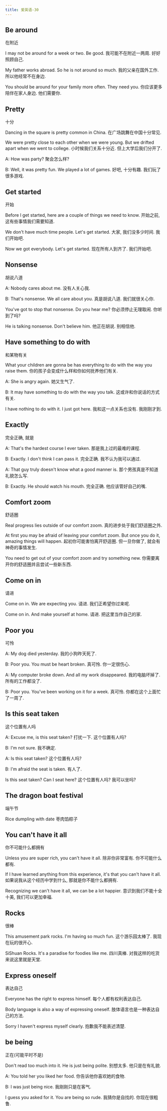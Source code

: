 ```yaml
---
title: 爱英语-30
---
```


## Be around
在附近

I may not be around for a week or two. Be good.
我可能不在附近一两周. 好好照顾自己.

My father works abroad. So he is not around so much.
我的父亲在国外工作. 所以他经常不在身边.

You should be around for your family more often. They need you.
你应该更多陪伴在家人身边. 他们需要你.

## Pretty
十分

Dancing in the square is pretty common in China.
在广场跳舞在中国十分常见.

We were pretty close to each other when we were young. But we drifted apart when we went to college.
小时候我们关系十分近. 但上大学后我们分开了.

A: How was party?
聚会怎么样?

B: Well, it was pretty fun. We played a lot of games.
好吧, 十分有趣. 我们玩了很多游戏.

## Get started
开始

Before I get started, here are a couple of things we need to know.
开始之前, 这有些事情我们需要知道.

We don't have much time people. Let's get started.
大家, 我们没多少时间. 我们开始吧.

Now we got everybody. Let's get started.
现在所有人到齐了. 我们开始吧.

## Nonsense
胡说八道

A: Nobody cares about me.
没有人关心我.

B: That's nonsense. We all care about you.
真是胡说八道. 我们就很关心你.

You've got to stop that nonsense. Do you hear me?
你必须停止无理取闹. 你听到了吗?

He is talking nonsense. Don't believe him.
他正在胡说. 别相信他.

## Have something to do with
和某物有关

What your children are gonna be has everything to do with the way you raise them.
你的孩子会变成什么样和你如何抚养他们有关.

A: She is angry again.
她又生气了.

B: It may have something to do with the way you talk.
这或许和你说话的方式有关.

I have nothing to do with it. I just got here.
我和这一点关系也没有. 我刚刚才到.

## Exactly
完全正确, 就是

A: That's the hardest course I ever taken.
那是我上过的最难的课程.

B: Exactly. I don't think I can pass it.
完全正确. 我不认为我可以通过.

A: That guy truly doesn't know what a good manner is.
那个男孩真是不知道礼貌怎么写.

B: Exactly. He should watch his mouth.
完全正确. 他应该管好自己的嘴.

## Comfort zoom
舒适圈

Real progress lies outside of our comfort zoom.
真的进步处于我们舒适圈之外.

At first you may be afraid of leaving your comfort zoom. But once you do it, amazing things will happen.
起初你可能害怕离开舒适圈. 但一旦你做了, 就会有神奇的事情发生.

You need to get out of your comfort zoom and try something new.
你需要离开你的舒适圈并且尝试一些新东西.

## Come on in
请进

Come on in. We are expecting you.
请进. 我们正希望你过来呢.

Come on in. And make yourself at home.
请进. 把这里当作自己的家.

## Poor you
可怜

A: My dog died yesterday.
我的小狗昨天死了.

B: Poor you. You must be heart broken.
真可怜. 你一定很伤心.

A: My computer broke down. And all my work disappeared.
我的电脑坏掉了. 所有的工作都没了.

B: Poor you. You've been working on it for a week.
真可怜. 你都在这个上面忙了一周了.

## Is this seat taken
这个位置有人吗

A: Excuse me, is this seat taken?
打扰一下. 这个位置有人吗?

B: I'm not sure.
我不确定.

A: Is this seat taken?
这个位置有人吗?

B: I'm afraid the seat is taken.
有人了.

Is this seat taken? Can I seat here?
这个位置有人吗? 我可以坐吗?

## The dragon boat festival
端午节

Rice dumpling with date
枣肉馅粽子

## You can't have it all
你不可能什么都拥有

Unless you are super rich, you can't have it all.
除非你非常富有. 你不可能什么都有.

If I have learned anything from this experience, it's that you can't have it all.
如果说我从这个经历中学到什么, 那就是你不能什么都拥有.

Recognizing we can't have it all, we can be a lot happier.
意识到我们不能十全十美, 我们可以更加幸福.

## Rocks
很棒

This amusement park rocks. I'm having so much fun.
这个游乐园太棒了. 我现在玩的很开心.

SiShuan Rocks. It's a paradise for foodies like me.
四川真棒. 对我这样的吃货来说这里就是天堂.

## Express oneself
表达自己

Everyone has the right to express himself.
每个人都有权利表达自己.

Body language is also a way of expressing oneself.
肢体语言也是一种表达自己的方法.

Sorry I haven't express myself clearly.
抱歉我不能表述清楚.

## be being
正在(可能平时不是)

Don't read too much into it. He is just being polite.
别想太多. 他只是在有礼貌.

A: You told her you liked her food.
你告诉他你喜欢她的食物.

B: I was just being nice.
我刚刚只是在客气.

I guess you asked for it. You are being so rude.
我猜你是自找的. 你现在很粗鲁.
